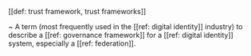 [[def: trust framework, trust frameworks]]

~ A term (most frequently used in the [[ref: digital identity]] industry) to describe a [[ref: governance framework]] for a [[ref: digital identity]] system, especially a [[ref: federation]].
